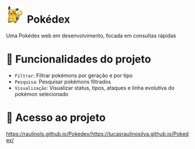 # <img src="https://raw.githubusercontent.com/PokeAPI/sprites/master/sprites/pokemon/versions/generation-v/black-white/animated/25.gif" > Pokédex
Uma Pokédex web em desenvolvimento, focada em consultas rápidas
# :hammer: Funcionalidades do projeto
- `Filtrar`: Filtrar pokémons por geração e por tipo
- `Pesquisa`: Pesquisar pokémons filtrados
- `Visualização`: Visualizar status, tipos, ataques e linha evolutiva do pokémon selecionado
# 📁 Acesso ao projeto
https://raulinols.github.io/Pokedex/https://lucasraulinosilva.github.io/Pokedex/
